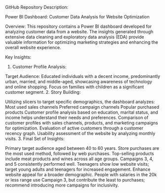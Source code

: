 
GitHub Repository Description:

Power BI Dashboard: Customer Data Analysis for Website Optimization

Overview:
This repository contains a Power BI dashboard developed for analyzing customer data from a website. The insights generated through extensive data cleaning and exploratory data analysis (EDA) provide valuable information for optimizing marketing strategies and enhancing the overall website experience.

Key Insights:

1. Customer Profile Analysis:

Target Audience: Educated individuals with a decent income, predominantly urban, married, and middle-aged, showcasing awareness of technology and online shopping.
Focus on families with children as a significant customer segment.
2. Story Building:

Utilizing slicers to target specific demographics, the dashboard analyzes:
Most used sales channels
Preferred campaign channels
Popular purchased products
Customer profile analysis based on education, marital status, and income helps understand their needs and preferences.
Comparison of customer profiles with sales channels, products, and marketing campaigns for optimization.
Evaluation of active customers through a customer recency graph.
Usability assessment of the website by analyzing monthly visits.
3. Final Set of Insights:

Primary target audience aged between 40 to 60 years.
Store purchases are the most used method, followed by web purchases.
Top-selling products include meat products and wines across all age groups.
Campaigns 3, 4, and 5 consistently performed well.
Teenagers show low website visits; target young adults and teenagers for increased engagement.
Enhance website appeal for a broader demographic.
People with salaries in the 20k or less range use Campaign 3, but contribute the least to purchases; recommend introducing more campaigns for inclusivity.
